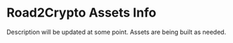 # Road2Crypto Assets Info

Description will be updated at some point. Assets are being built as needed.
